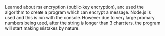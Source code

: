 Learned about rsa encryption (public-key encryption), and used the algorithm to create a program which can encrypt a message. Node.js is used and this is run with the console. However due to very large promary numbers being used, after the string is longer than 3 charcters, the program will start making mistakes by nature.